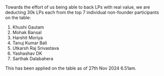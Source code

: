 Towards the effort of us being able to back LPs with real value, we are deducting 30k LPs each from the top 7 individual non-founder participants on the table:

1. Khushi Gautam
2. Mohak Bansal
3. Harshit Moriya
4. Tanuj Kumar Bali
5. Utkarsh Raj Srivastava
6. Yashashav DK
7. Sarthak Dalabahera

This has been applied on the table as of 27th Nov 2024 6.51am.
